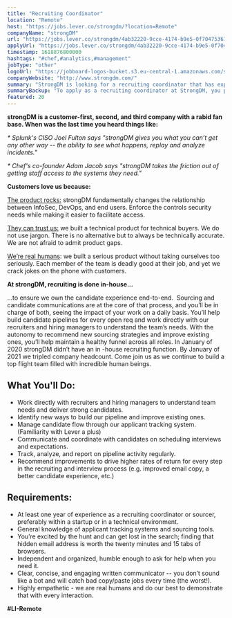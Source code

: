 ```yaml
---
title: "Recruiting Coordinator"
location: "Remote"
host: "https://jobs.lever.co/strongdm/?location=Remote"
companyName: "strongDM"
url: "https://jobs.lever.co/strongdm/4ab32220-9cce-4174-b9e5-0f70475367ba"
applyUrl: "https://jobs.lever.co/strongdm/4ab32220-9cce-4174-b9e5-0f70475367ba/apply"
timestamp: 1618876800000
hashtags: "#chef,#analytics,#management"
jobType: "other"
logoUrl: "https://jobboard-logos-bucket.s3.eu-central-1.amazonaws.com/strongdm"
companyWebsite: "http://www.strongdm.com/"
summary: "StrongDM is looking for a recruiting coordinator that has experience in: experience in: #chef, #analytics, #management."
summaryBackup: "To apply as a recruiting coordinator at StrongDM, you preferably need to have some knowledge of: #chef, #analytics, #management."
featured: 20
---
```


**strongDM is a customer-first, second, and third company with a rabid fan base. When was the last time you heard things like:**

_\* Splunk's CISO Joel Fulton says "strongDM gives you what you can’t get any other way -- the ability to see what happens, replay and analyze incidents."_

_\* Chef's co-founder Adam Jacob says "strongDM takes the friction out of getting staff access to the systems they need."_

**Customers love us because:**

[The product rocks:](https://youtu.be/KvdsrELgAY0) strongDM fundamentally changes the relationship between InfoSec, DevOps, and end users. Enforce the controls security needs while making it easier to facilitate access.  

[They can trust us:](https://www.strongdm.com/blog) we built a technical product for technical buyers. We do not use jargon. There is no alternative but to always be technically accurate. We are not afraid to admit product gaps.  

[We’re real humans](https://www.strongdm.com/about): we built a serious product without taking ourselves too seriously. Each member of the team is deadly good at their job, and yet we crack jokes on the phone with customers. 

**At strongDM, recruiting is done in-house...**

...to ensure we own the candidate experience end-to-end.  Sourcing and candidate communications are at the core of that process, and you’ll be in charge of both, seeing the impact of your work on a daily basis. You’ll help build candidate pipelines for every open req and work directly with our recruiters and hiring managers to understand the team’s needs. With the autonomy to recommend new sourcing strategies and improve existing ones, you’ll help maintain a healthy funnel across all roles. In January of 2020 strongDM didn’t have an in -house recruiting function. By January of 2021 we tripled company headcount. Come join us as we continue to build a top flight team filled with incredible human beings.

## What You'll Do:

*   Work directly with recruiters and hiring managers to understand team needs and deliver strong candidates.
*   Identify new ways to build our pipeline and improve existing ones.
*   Manage candidate flow through our applicant tracking system. (Familiarity with Lever a plus)
*   Communicate and coordinate with candidates on scheduling interviews and expectations.
*   Track, analyze, and report on pipeline activity regularly.
*   Recommend improvements to drive higher rates of return for every step in the recruiting and interview process (e.g. improved email copy, a better candidate experience, etc.)

## Requirements:

*   At least one year of experience as a recruiting coordinator or sourcer, preferably within a startup or in a technical environment.
*   General knowledge of applicant tracking systems and sourcing tools.
*   You’re excited by the hunt and can get lost in the search; finding that hidden email address is worth the twenty minutes and 15 tabs of browsers.
*   Independent and organized, humble enough to ask for help when you need it.
*   Clear, concise, and engaging written communicator -- you don’t sound like a bot and will catch bad copy/paste jobs every time (the worst!).
*   Highly empathetic - we are real humans and do our best to demonstrate that with every interaction.

**#LI-Remote**

